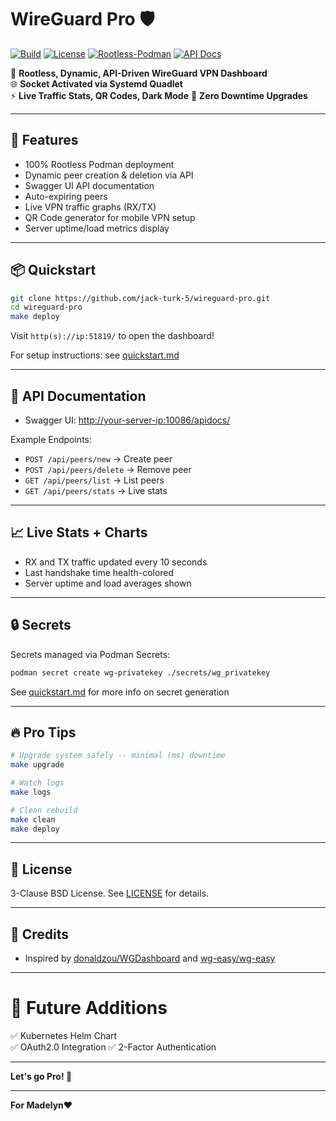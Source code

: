 # WireGuard Pro 🛡️

[![Build](https://img.shields.io/badge/build-passing-brightgreen)](https://github.com/jack-turk-5/wireguard-pro/actions)
[![License](https://img.shields.io/badge/license-BSD-blue)](LICENSE)
[![Rootless-Podman](https://img.shields.io/badge/podman-rootless-blueviolet)](https://podman.io/)
[![API Docs](https://img.shields.io/badge/docs-Swagger-informational)](http(s)://ip:51819/apidocs/)

🚀 **Rootless, Dynamic, API-Driven WireGuard VPN Dashboard**  
🌐 **Socket Activated via Systemd Quadlet**  
⚡ **Live Traffic Stats, QR Codes, Dark Mode**
🎯 **Zero Downtime Upgrades**

---

## 🌟 Features

- 100% Rootless Podman deployment
- Dynamic peer creation & deletion via API
- Swagger UI API documentation
- Auto-expiring peers
- Live VPN traffic graphs (RX/TX)
- QR Code generator for mobile VPN setup
- Server uptime/load metrics display

---

## 📦 Quickstart

```bash
git clone https://github.com/jack-turk-5/wireguard-pro.git
cd wireguard-pro
make deploy
```

Visit `http(s)://ip:51819/` to open the dashboard!

For setup instructions: see [quickstart.md](docs/quickstart.md)

---

## 📜 API Documentation

- Swagger UI: [http://your-server-ip:10086/apidocs/](http://your-server-ip:10086/apidocs/)

Example Endpoints:
- `POST /api/peers/new` → Create peer
- `POST /api/peers/delete` → Remove peer
- `GET /api/peers/list` → List peers
- `GET /api/peers/stats` → Live stats

---

## 📈 Live Stats + Charts

- RX and TX traffic updated every 10 seconds
- Last handshake time health-colored
- Server uptime and load averages shown

---

## 🔒 Secrets

Secrets managed via Podman Secrets:

```bash
podman secret create wg-privatekey ./secrets/wg_privatekey
```
See [quickstart.md](docs/quickstart.md) for more info on secret generation

---

## 🔥 Pro Tips

```bash
# Upgrade system safely -- minimal (ms) downtime
make upgrade

# Watch logs
make logs

# Clean rebuild
make clean
make deploy
```

---

## 📜 License

3-Clause BSD License. See [LICENSE](LICENSE) for details.

---

## 🎯 Credits

- Inspired by [donaldzou/WGDashboard](https://github.com/donaldzou/WGDashboard) and [wg-easy/wg-easy](https://github.com/wg-easy/wg-easy)

---

# 🎁 Future Additions

✅ Kubernetes Helm Chart  
✅ OAuth2.0 Integration
✅ 2-Factor Authentication

---

**Let's go Pro! 🚀**

---

**For Madelyn❤️**